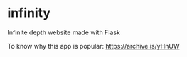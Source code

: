 infinity
========

Infinite depth website made with Flask

To know why this app is popular: https://archive.is/yHnUW
